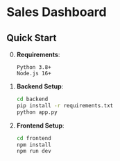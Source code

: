 # Sales Dashboard

## Quick Start

0. **Requirements**:
   ```
   Python 3.8+
   Node.js 16+

2. **Backend Setup**:
   ```bash
   cd backend
   pip install -r requirements.txt
   python app.py

3. **Frontend Setup**:
   ```bash
   cd frontend
   npm install
   npm run dev
